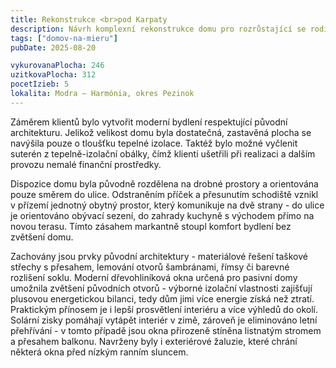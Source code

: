 ```yaml
---
title: Rekonstrukce <br>pod Karpaty
description: Návrh komplexní rekonstrukce domu pro rozrůstající se rodinu, která klade důraz na ekologii. Projekt jsme zastřešovali od architektonické studie, přes podklady pro úřady, až po podrobnou realizační dokumentaci a autorský dozor na stavbě. Jedná se o jedinečný projekt, ve kterém se rekonstrukcí podařilo snížit potřebu tepla na vytápění na nižší hodnoty, než definují pasivní standard pro novostavby. Klienti v letošní sezóně utratili za veškerý provoz domu do 120 eur měsíčně, což je položka srovnatelná s dvoupokojovým bytem.
tags: ["domov-na-mieru"]
pubDate: 2025-08-20

vykurovanaPlocha: 246
uzitkovaPlocha: 312
pocetIzieb: 5
lokalita: Modra – Harmónia, okres Pezinok
---
```


Záměrem klientů bylo vytvořit moderní bydlení respektující původní architekturu. Jelikož velikost domu byla dostatečná, zastavěná plocha se navýšila pouze o tloušťku tepelné izolace. Taktéž bylo možné vyčlenit suterén z tepelně-izolační obálky, čímž klienti ušetřili při realizaci a dalším provozu nemalé finanční prostředky.

Dispozice domu byla původně rozdělena na drobné prostory a orientována pouze směrem do ulice. Odstraněním příček a přesunutím schodiště vznikl v přízemí jednotný obytný prostor, který komunikuje na dvě strany - do ulice je orientováno obývací sezení, do zahrady kuchyně s východem přímo na novou terasu. Tímto zásahem markantně stoupl komfort bydlení bez zvětšení domu.

Zachovány jsou prvky původní architektury - materiálové řešení taškové střechy s přesahem, lemování otvorů šambránami, římsy či barevné rozlišení soklu. Moderní dřevohliníková okna určená pro pasivní domy umožnila zvětšení původních otvorů - výborné izolační vlastnosti zajišťují plusovou energetickou bilanci, tedy dům jimi více energie získá než ztratí. Praktickým přínosem je i lepší prosvětlení interiéru a více výhledů do okolí. Solární zisky pomáhají vytápět interiér v zimě, zároveň je eliminováno letní přehřívání - v tomto případě jsou okna přirozeně stíněna listnatým stromem a přesahem balkonu. Navrženy byly i exteriérové žaluzie, které chrání některá okna před nízkým ranním sluncem.